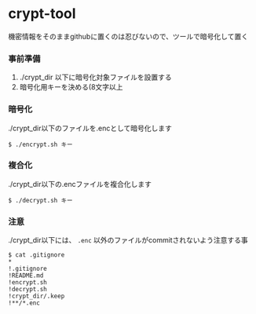# crypt-tool

機密情報をそのままgithubに置くのは忍びないので、ツールで暗号化して置く


### 事前準備

1. ./crypt_dir 以下に暗号化対象ファイルを設置する
1. 暗号化用キーを決める(8文字以上

### 暗号化
./crypt_dir以下のファイルを.encとして暗号化します

```
$ ./encrypt.sh キー

```

### 複合化
./crypt_dir以下の.encファイルを複合化します

```
$ ./decrypt.sh キー
```

### 注意
./crypt_dir以下には、 `.enc` 以外のファイルがcommitされないよう注意する事

```
$ cat .gitignore
*
!.gitignore
!README.md
!encrypt.sh
!decrypt.sh
!crypt_dir/.keep
!**/*.enc
```
